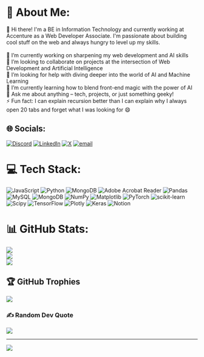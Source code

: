 # 💫 About Me:
👋 Hi there! I'm a BE in Information Technology and currently working at Accenture as a Web Developer Associate. I'm passionate about building cool stuff on the web and always hungry to level up my skills.<br><br>🔭 I’m currently working on sharpening my web development and AI skills<br>👯 I’m looking to collaborate on projects at the intersection of Web Development and Artificial Intelligence<br>🤝 I’m looking for help with diving deeper into the world of AI and Machine Learning<br>🌱 I’m currently learning how to blend front-end magic with the power of AI<br>💬 Ask me about anything – tech, projects, or just something geeky!<br>⚡ Fun fact: I can explain recursion better than I can explain why I always open 20 tabs and forget what I was looking for 😄


## 🌐 Socials:
[![Discord](https://img.shields.io/badge/Discord-%237289DA.svg?logo=discord&logoColor=white)](https://discord.gg/4h5gcYF6u4) [![LinkedIn](https://img.shields.io/badge/LinkedIn-%230077B5.svg?logo=linkedin&logoColor=white)](https://linkedin.com/in/amirmadoo10) [![X](https://img.shields.io/badge/X-black.svg?logo=X&logoColor=white)](https://x.com/@pOiNtlEssAmir) [![email](https://img.shields.io/badge/Email-D14836?logo=gmail&logoColor=white)](mailto:amirmadoo4590@gmail.com) 

# 💻 Tech Stack:
![JavaScript](https://img.shields.io/badge/javascript-%23323330.svg?style=for-the-badge&logo=javascript&logoColor=%23F7DF1E) ![Python](https://img.shields.io/badge/python-3670A0?style=for-the-badge&logo=python&logoColor=ffdd54) ![MongoDB](https://img.shields.io/badge/MongoDB-%234ea94b.svg?style=for-the-badge&logo=mongodb&logoColor=white) ![Adobe Acrobat Reader](https://img.shields.io/badge/Adobe%20Acrobat%20Reader-EC1C24.svg?style=for-the-badge&logo=Adobe%20Acrobat%20Reader&logoColor=white) ![Pandas](https://img.shields.io/badge/pandas-%23150458.svg?style=for-the-badge&logo=pandas&logoColor=white) ![MySQL](https://img.shields.io/badge/mysql-4479A1.svg?style=for-the-badge&logo=mysql&logoColor=white) ![MongoDB](https://img.shields.io/badge/MongoDB-%234ea94b.svg?style=for-the-badge&logo=mongodb&logoColor=white) ![NumPy](https://img.shields.io/badge/numpy-%23013243.svg?style=for-the-badge&logo=numpy&logoColor=white) ![Matplotlib](https://img.shields.io/badge/Matplotlib-%23ffffff.svg?style=for-the-badge&logo=Matplotlib&logoColor=black) ![PyTorch](https://img.shields.io/badge/PyTorch-%23EE4C2C.svg?style=for-the-badge&logo=PyTorch&logoColor=white) ![scikit-learn](https://img.shields.io/badge/scikit--learn-%23F7931E.svg?style=for-the-badge&logo=scikit-learn&logoColor=white) ![Scipy](https://img.shields.io/badge/SciPy-%230C55A5.svg?style=for-the-badge&logo=scipy&logoColor=%white) ![TensorFlow](https://img.shields.io/badge/TensorFlow-%23FF6F00.svg?style=for-the-badge&logo=TensorFlow&logoColor=white) ![Plotly](https://img.shields.io/badge/Plotly-%233F4F75.svg?style=for-the-badge&logo=plotly&logoColor=white) ![Keras](https://img.shields.io/badge/Keras-%23D00000.svg?style=for-the-badge&logo=Keras&logoColor=white) ![Notion](https://img.shields.io/badge/Notion-%23000000.svg?style=for-the-badge&logo=notion&logoColor=white)
# 📊 GitHub Stats:
![](https://github-readme-stats.vercel.app/api?username=fluXamir&theme=github_dark&hide_border=false&include_all_commits=false&count_private=false)<br/>
![](https://nirzak-streak-stats.vercel.app/?user=fluXamir&theme=github_dark&hide_border=false)<br/>
![](https://github-readme-stats.vercel.app/api/top-langs/?username=fluXamir&theme=github_dark&hide_border=false&include_all_commits=false&count_private=false&layout=compact)

## 🏆 GitHub Trophies
![](https://github-profile-trophy.vercel.app/?username=fluXamir&theme=dark&no-frame=false&no-bg=true&margin-w=4)

### ✍️ Random Dev Quote
![](https://quotes-github-readme.vercel.app/api?type=horizontal&theme=dark)

---
[![](https://visitcount.itsvg.in/api?id=fluXamir&icon=0&color=3)](https://visitcount.itsvg.in)

